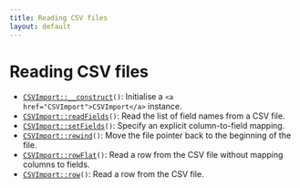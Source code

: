 ```yaml
---
title: Reading CSV files
layout: default
---
```


# Reading CSV files

* <code><a href="CSVImport%3A%3A__construct">CSVImport::__construct</a>()</code>: Initialise a `<a href="CSVImport">CSVImport</a>` instance.
* <code><a href="CSVImport%3A%3AreadFields">CSVImport::readFields</a>()</code>: Read the list of field names from a CSV file.
* <code><a href="CSVImport%3A%3AsetFields">CSVImport::setFields</a>()</code>: Specify an explicit column-to-field mapping.
* <code><a href="CSVImport%3A%3Arewind">CSVImport::rewind</a>()</code>: Move the file pointer back to the beginning of the file.
* <code><a href="CSVImport%3A%3ArowFlat">CSVImport::rowFlat</a>()</code>: Read a row from the CSV file without mapping columns to fields.
* <code><a href="CSVImport%3A%3Arow">CSVImport::row</a>()</code>: Read a row from the CSV file.
